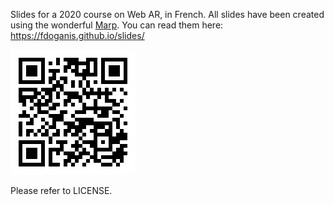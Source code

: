 Slides for a 2020 course on Web AR, in French.
All slides have been created using the wonderful [Marp](https://yhatt.github.io/marp/).
You can read them here: https://fdoganis.github.io/slides/

![](./fdoganis_slides_qrcode.png)

Please refer to LICENSE.

